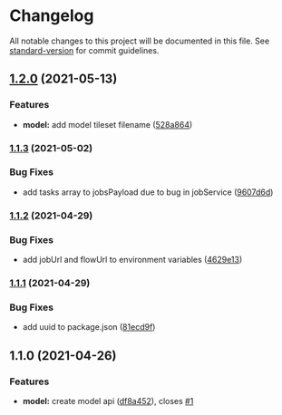 # Changelog

All notable changes to this project will be documented in this file. See [standard-version](https://github.com/conventional-changelog/standard-version) for commit guidelines.

## [1.2.0](https://github.com/MapColonies/3d-model-ingestion-service/compare/v1.1.3...v1.2.0) (2021-05-13)


### Features

* **model:** add model tileset filename ([528a864](https://github.com/MapColonies/3d-model-ingestion-service/commit/528a864802e19c86023d1ad2e1505f03052fe2a8))

### [1.1.3](https://github.com/MapColonies/3d-model-ingestion-service/compare/v1.1.2...v1.1.3) (2021-05-02)


### Bug Fixes

* add tasks array to jobsPayload due to bug in jobService ([9607d6d](https://github.com/MapColonies/3d-model-ingestion-service/commit/9607d6d7f44b6738343984d857768bd292a860e4))

### [1.1.2](https://github.com/MapColonies/3d-model-ingestion-service/compare/v1.1.1...v1.1.2) (2021-04-29)


### Bug Fixes

* add jobUrl and flowUrl to environment variables ([4629e13](https://github.com/MapColonies/3d-model-ingestion-service/commit/4629e13b64f6b665d0164531921e304bda1949e7))

### [1.1.1](https://github.com/MapColonies/3d-model-ingestion-service/compare/v1.1.0...v1.1.1) (2021-04-29)


### Bug Fixes

* add uuid to package.json ([81ecd9f](https://github.com/MapColonies/3d-model-ingestion-service/commit/81ecd9f6850236998fc61b3eebb492c81e915ff4))

## 1.1.0 (2021-04-26)


### Features

* **model:** create model api ([df8a452](https://github.com/MapColonies/3d-model-ingestion-service/commit/df8a45216d33e59fe8f331ba90370435b83ab074)), closes [#1](https://github.com/MapColonies/3d-model-ingestion-service/issues/1)

